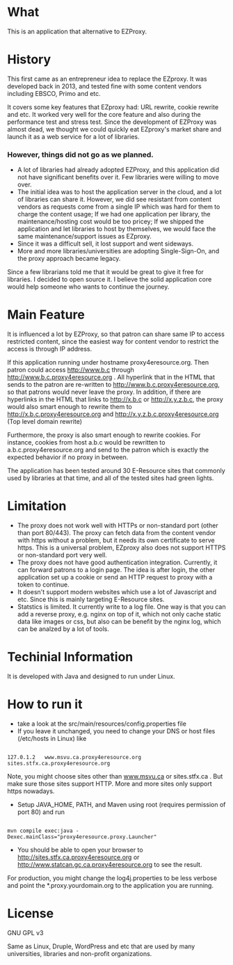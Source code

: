 # What
This is an application that alternative to EZProxy.

# History
This first came as an entrepreneur idea to replace the EZproxy. It was developed back in 2013, and tested fine with some content vendors including EBSCO, Primo and etc.

It covers some key features that EZproxy had: URL rewrite, cookie rewrite and etc. It worked very well for the core feature and also during the performance test and stress test. Since the development of EZProxy was almost dead, we thought we could quickly eat EZproxy's market share and launch it as a web service for a lot of libraries.

### However, things did not go as we planned.
* A lot of libraries had already adopted EZProxy, and this application did not have significant benefits over it. Few libraries were willing to move over.
* The initial idea was to host the application server in the cloud, and a lot of libraries can share it. However, we did see resistant from content vendors as requests come from a single IP which was hard for them to charge the content usage; If we had one application per library, the maintenance/hosting cost would be too pricey; If we shipped the application and let libraries to host by themselves, we would face the same maintenance/support issues as EZproxy.
* Since it was a difficult sell, it lost support and went sideways.
* More and more libraries/universities are adopting Single-Sign-On, and the proxy approach became legacy.

Since a few librarians told me that it would be great to give it free for libraries. I decided to open source it. I believe the solid application core would help someone who wants to continue the journey.

# Main Feature
It is influenced a lot by EZProxy, so that patron can share same IP to access restricted content, since the easiest way for content vendor to restrict the access is through IP address.

If this application running under hostname proxy4eresource.org. Then patron could access http://www.b.c through http://www.b.c.proxy4eresource.org . All hyperlink that in the HTML that sends to the patron are re-written to http://www.b.c.proxy4eresource.org, so that patrons would never leave the proxy. In addition, if there are hyperlinks in the HTML that links to http://x.b.c or http://x.y.z.b.c, the proxy would also smart enough to rewrite them to http://x.b.c.proxy4eresource.org and http://x.y.z.b.c.proxy4eresource.org (Top level domain rewrite)

Furthermore, the proxy is also smart enough to rewrite cookies. For instance, cookies from host a.b.c would be rewritten to a.b.c.proxy4eresource.org and send to the patron which is exactly the expected behavior if no proxy in between.

The application has been tested around 30 E-Resource sites that commonly used by libraries at that time, and all of the tested sites had green lights.

# Limitation
 * The proxy does not work well with HTTPs or non-standard port (other than port 80/443). The proxy can fetch data from the content vendor with https without a problem, but it needs its own certificate to serve https.  This is a universal problem, EZproxy also does not support HTTPS or non-standard port very well.
 * The proxy does not have good authentication integration. Currently, it can forward patrons to a login page. The idea is after login, the other application set up a cookie or send an HTTP request to proxy with a token to continue.
 * It doesn't support modern websites which use a lot of Javascript and etc. Since this is mainly targeting E-Resource sites.
 * Statstics is limited. It currently write to a log file. One way is that you can add a reverse proxy, e.g. nginx on top of it, which not only cache static data like images or css, but also can be benefit by the nginx log, which can be analzed by a lot of tools.

# Techinial Information
It is developed with Java and designed to run under Linux.

# How to run it
* take a look at the src/main/resources/config.properties file
* If you leave it unchanged, you need to change your DNS or host files (/etc/hosts in Linux) like

<code>
127.0.1.2	www.msvu.ca.proxy4eresource.org sites.stfx.ca.proxy4eresource.org
</code>

Note, you might choose sites other than www.msvu.ca or sites.stfx.ca . But make sure those sites support HTTP. More and more sites only support https nowadays.

* Setup JAVA_HOME, PATH, and Maven
using root (requires permission of port 80) and run

<code>
mvn compile exec:java -Dexec.mainClass="proxy4eresource.proxy.Launcher"
</code>

* You should be able to open your browser to
http://sites.stfx.ca.proxy4eresource.org or http://www.statcan.gc.ca.proxy4eresource.org
to see the result.

For production, you might change the log4j.properties to be less verbose and point the *.proxy.yourdomain.org to the application you are running.

# License
GNU GPL v3

Same as Linux, Druple, WordPress and etc that are used by many universities, libraries and non-profit organizations.
